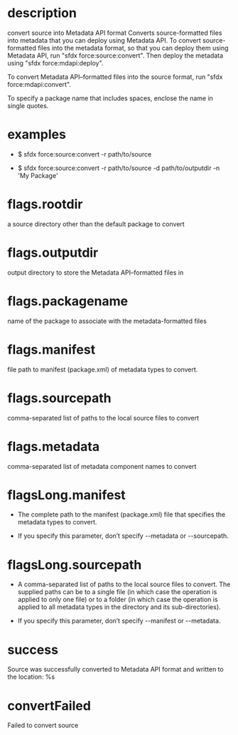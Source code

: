 # description

convert source into Metadata API format
Converts source-formatted files into metadata that you can deploy using Metadata API.
To convert source-formatted files into the metadata format, so that you can deploy them using Metadata API,
run "sfdx force:source:convert". Then deploy the metadata using "sfdx force:mdapi:deploy".

To convert Metadata API–formatted files into the source format, run "sfdx force:mdapi:convert".

To specify a package name that includes spaces, enclose the name in single quotes.

# examples

- $ sfdx force:source:convert -r path/to/source

- $ sfdx force:source:convert -r path/to/source -d path/to/outputdir -n 'My Package'

# flags.rootdir

a source directory other than the default package to convert

# flags.outputdir

output directory to store the Metadata API–formatted files in

# flags.packagename

name of the package to associate with the metadata-formatted files

# flags.manifest

file path to manifest (package.xml) of metadata types to convert.

# flags.sourcepath

comma-separated list of paths to the local source files to convert

# flags.metadata

comma-separated list of metadata component names to convert

# flagsLong.manifest

- The complete path to the manifest (package.xml) file that specifies the metadata types to convert.

- If you specify this parameter, don’t specify --metadata or --sourcepath.

# flagsLong.sourcepath

- A comma-separated list of paths to the local source files to convert. The supplied paths can be to a single file (in which case the operation is applied to only one file) or to a folder (in which case the operation is applied to all metadata types in the directory and its sub-directories).

- If you specify this parameter, don’t specify --manifest or --metadata.

# success

Source was successfully converted to Metadata API format and written to the location: %s

# convertFailed

Failed to convert source
